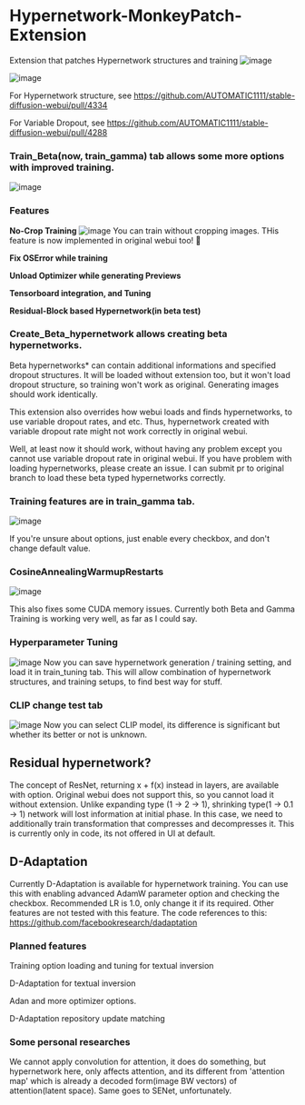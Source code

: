 # Hypernetwork-MonkeyPatch-Extension
Extension that patches Hypernetwork structures and training
![image](https://user-images.githubusercontent.com/35677394/210898033-44da3cdb-a501-4cb3-a176-07ff8548d699.png)

![image](https://user-images.githubusercontent.com/35677394/203494809-9874c123-fca7-4d14-9995-63dc8772c920.png)

For Hypernetwork structure, see https://github.com/AUTOMATIC1111/stable-diffusion-webui/pull/4334

For Variable Dropout, see https://github.com/AUTOMATIC1111/stable-diffusion-webui/pull/4288


### Train_Beta(now, train_gamma) tab allows some more options with improved training.
![image](https://user-images.githubusercontent.com/35677394/203494907-68e0ef39-4d8c-42de-ba2e-65590375c435.png)

### Features

**No-Crop Training**
![image](https://user-images.githubusercontent.com/35677394/203495373-cef04677-cdd6-43b0-ba42-d7c0f3d5a78f.png)
You can train without cropping images. 
THis feature is now implemented in original webui too! :partying_face: 

**Fix OSError while training**

**Unload Optimizer while generating Previews**

**Tensorboard integration, and Tuning**

**Residual-Block based Hypernetwork(in beta test)**


### Create_Beta_hypernetwork allows creating beta hypernetworks.

Beta hypernetworks* can contain additional informations and specified dropout structures. It will be loaded without extension too, but it won't load dropout structure, so training won't work as original. Generating images should work identically.

This extension also overrides how webui loads and finds hypernetworks, to use variable dropout rates, and etc.
Thus, hypernetwork created with variable dropout rate might not work correctly in original webui.

Well, at least now it should work, without having any problem except you cannot use variable dropout rate in original webui. If you have problem with loading hypernetworks, please create an issue. I can submit pr to original branch to load these beta typed hypernetworks correctly.

### Training features are in train_gamma tab.
![image](https://user-images.githubusercontent.com/35677394/204087550-94b8e7fb-70cb-4157-96bc-e022340901c9.png)

If you're unsure about options, just enable every checkbox, and don't change default value. 


### CosineAnnealingWarmupRestarts
![image](https://user-images.githubusercontent.com/35677394/204087530-b7938e7e-ebe5-4326-b5cd-25480645a11b.png)

This also fixes some CUDA memory issues. Currently both Beta and Gamma Training is working very well, as far as I could say.


### Hyperparameter Tuning
![image](https://user-images.githubusercontent.com/35677394/212574147-22a32b03-6544-4aee-9ac7-fdefd2b7ee56.png)
Now you can save hypernetwork generation / training setting, and load it in train_tuning tab. This will allow combination of hypernetwork structures, and training setups, to find best way for stuff. 

### CLIP change test tab
![image](https://user-images.githubusercontent.com/35677394/212574217-3dd08007-e33f-4179-96e9-5a90bccd4907.png)
Now you can select CLIP model, its difference is significant but whether its better or not is unknown.


## Residual hypernetwork?
The concept of ResNet, returning x + f(x) instead in layers, are available with option. Original webui does not support this, so you cannot load it without extension.
Unlike expanding type (1 -> 2 -> 1), shrinking type(1 -> 0.1 -> 1) network will lost information at initial phase. In this case, we need to additionally train transformation that compresses and decompresses it. This is currently only in code, its not offered in UI at default.

## D-Adaptation
Currently D-Adaptation is available for hypernetwork training. You can use this with enabling advanced AdamW parameter option and checking the checkbox.
Recommended LR is 1.0, only change it if its required. Other features are not tested with this feature.
The code references to this:
https://github.com/facebookresearch/dadaptation

### Planned features
Training option loading and tuning for textual inversion

D-Adaptation for textual inversion

Adan and more optimizer options. 

D-Adaptation repository update matching


### Some personal researches

We cannot apply convolution for attention, it does do something, but hypernetwork here, only affects attention, and its different from 'attention map' which is already a decoded form(image BW vectors) of attention(latent space). Same goes to SENet, unfortunately.
